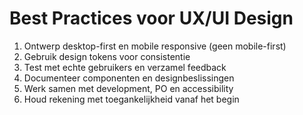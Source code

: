 # Best Practices voor UX/UI Design

1. Ontwerp desktop-first en mobile responsive (geen mobile-first)
2. Gebruik design tokens voor consistentie
3. Test met echte gebruikers en verzamel feedback
4. Documenteer componenten en designbeslissingen
5. Werk samen met development, PO en accessibility
6. Houd rekening met toegankelijkheid vanaf het begin
